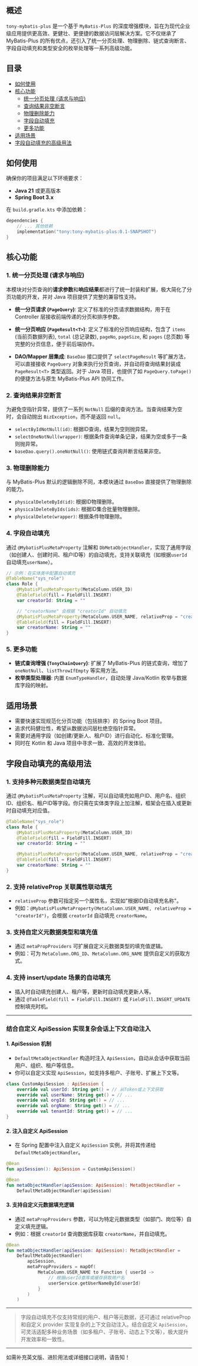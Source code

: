 ## 概述

`tony-mybatis-plus` 是一个基于 `MyBatis-Plus` 的深度增强模块，旨在为现代企业级应用提供更高效、更健壮、更便捷的数据访问层解决方案。它不仅继承了 MyBatis-Plus 的所有优点，还引入了统一分页处理、物理删除、链式查询断言、字段自动填充和类型安全的枚举处理等一系列高级功能。

## 目录
- [如何使用](#如何使用)
- [核心功能](#核心功能)
    - [统一分页处理 (请求与响应)](#1-统一分页处理-请求与响应)
    - [查询结果非空断言](#2-查询结果非空断言)
    - [物理删除能力](#3-物理删除能力)
    - [字段自动填充](#4-字段自动填充)
    - [更多功能](#5-更多功能)
- [适用场景](#适用场景)
- [字段自动填充的高级用法](#字段自动填充的高级用法)

## 如何使用

确保你的项目满足以下环境要求：
- **Java 21** 或更高版本
- **Spring Boot 3.x**

在 `build.gradle.kts` 中添加依赖：
```kotlin
dependencies {
    // ... 其他依赖
    implementation("tony:tony-mybatis-plus:0.1-SNAPSHOT")
}
```

## 核心功能

### 1. 统一分页处理 (请求与响应)

本模块对分页查询的**请求参数**和**响应结果**都进行了统一封装和扩展，极大简化了分页功能的开发，并对 Java 项目提供了完整的兼容性支持。

- **统一分页请求 (`PageQuery`)**: 定义了标准的分页请求数据结构，用于在 Controller 层接收前端传递的分页和排序参数。
- **统一分页响应 (`PageResult<T>`)**: 定义了标准的分页响应结构，包含了 `items` (当前页数据列表), `total` (总记录数), `pageNo`, `pageSize`, 和 `pages` (总页数) 等完整的分页信息，便于前后端协作。

- **DAO/Mapper 层集成**: `BaseDao` 接口提供了 `selectPageResult` 等扩展方法，可以直接接收 `PageQuery` 对象来执行分页查询，并自动将查询结果封装成 `PageResult<T>` 类型返回。对于 Java 项目，也提供了如 `PageQuery.toPage()` 的便捷方法与原生 MyBatis-Plus API 协同工作。

### 2. 查询结果非空断言

为避免空指针异常，提供了一系列 `NotNull` 后缀的查询方法。当查询结果为空时，会自动抛出 `BizException`，而不是返回 `null`。

- `selectByIdNotNull(id)`: 根据ID查询，结果为空则抛异常。
- `selectOneNotNull(wrapper)`: 根据条件查询单条记录，结果为空或多于一条则抛异常。
- `baseDao.query().oneNotNull()`: 使用链式查询并断言结果非空。

### 3. 物理删除能力

与 MyBatis-Plus 默认的逻辑删除不同，本模块通过 `BaseDao` 直接提供了物理删除的能力。

- `physicalDeleteById(id)`: 根据ID物理删除。
- `physicalDeleteByIds(ids)`: 根据ID集合批量物理删除。
- `physicalDelete(wrapper)`: 根据条件物理删除。

### 4. 字段自动填充

通过 `@MybatisPlusMetaProperty` 注解和 `DbMetaObjectHandler`，实现了通用字段（如创建人、创建时间、租户ID等）的自动填充，支持关联填充（如根据`userId`自动填充`userName`）。

```kotlin
// 示例：在实体类中配置自动填充
@TableName("sys_role")
class Role {
    @MybatisPlusMetaProperty(MetaColumn.USER_ID)
    @TableField(fill = FieldFill.INSERT)
    var creatorId: String = ""

    // "creatorName" 会根据 "creatorId" 自动填充
    @MybatisPlusMetaProperty(MetaColumn.USER_NAME, relativeProp = "creatorId")
    @TableField(fill = FieldFill.INSERT)
    var creatorName: String = ""
}
```

### 5. 更多功能

- **链式查询增强 (`TonyChainQuery`)**: 扩展了 MyBatis-Plus 的链式查询，增加了 `oneNotNull`、`listThrowIfEmpty` 等实用方法。
- **枚举类型处理器**: 内置 `EnumTypeHandler`，自动处理 Java/Kotlin 枚举与数据库字段的映射。

## 适用场景

- 需要快速实现规范化分页功能（包括排序）的 Spring Boot 项目。
- 追求代码健壮性，希望从数据访问层杜绝空指针异常。
- 需要对通用字段（如创建/更新人、租户ID）进行自动化、标准化管理。
- 同时在 Kotlin 和 Java 项目中寻求一致、高效的开发体验。

## 字段自动填充的高级用法

### 1. 支持多种元数据类型自动填充

通过 `@MybatisPlusMetaProperty` 注解，可以自动填充如用户ID、用户名、组织ID、组织名、租户ID等字段。你只需在实体类字段上加注解，框架会在插入或更新时自动填充对应值。

```kotlin
@TableName("sys_role")
class Role {
    @MybatisPlusMetaProperty(MetaColumn.USER_ID)
    @TableField(fill = FieldFill.INSERT)
    var creatorId: String = ""

    @MybatisPlusMetaProperty(MetaColumn.USER_NAME, relativeProp = "creatorId")
    @TableField(fill = FieldFill.INSERT)
    var creatorName: String = ""
}
```

### 2. 支持 relativeProp 关联属性联动填充

- `relativeProp` 参数可指定另一个属性名，实现如"根据ID自动填充名称"。
- 例如：`@MybatisPlusMetaProperty(MetaColumn.USER_NAME, relativeProp = "creatorId")`，会根据 `creatorId` 自动填充 `creatorName`。

### 3. 支持自定义元数据类型和填充值

- 通过 `metaPropProviders` 可扩展自定义元数据类型的填充值逻辑。
- 例如：可为 `MetaColumn.ORG_ID`、`MetaColumn.ORG_NAME` 提供自定义的获取方式。

### 4. 支持 insert/update 场景的自动填充

- 插入时自动填充创建人、租户等，更新时自动填充更新人等。
- 通过 `@TableField(fill = FieldFill.INSERT)` 或 `FieldFill.INSERT_UPDATE` 控制填充时机。

---

### 结合自定义 ApiSession 实现复杂会话上下文自动注入

#### 1. ApiSession 机制

- `DefaultMetaObjectHandler` 构造时注入 `ApiSession`，自动从会话中获取当前用户、组织、租户等信息。
- 你可以自定义实现 `ApiSession`，如支持多租户、子账号、扩展上下文等。

```kotlin
class CustomApiSession : ApiSession {
    override val userId: String get() = // 从Token或上下文获取
    override val userName: String get() = // ...
    override val orgId: String get() = // ...
    override val orgName: String get() = // ...
    override val tenantId: String get() = // ...
}
```

#### 2. 注入自定义 ApiSession

- 在 Spring 配置中注入自定义 `ApiSession` 实例，并将其传递给 `DefaultMetaObjectHandler`。

```kotlin
@Bean
fun apiSession(): ApiSession = CustomApiSession()

@Bean
fun metaObjectHandler(apiSession: ApiSession): MetaObjectHandler =
    DefaultMetaObjectHandler(apiSession)
```

#### 3. 支持自定义元数据填充逻辑

- 通过 `metaPropProviders` 参数，可以为特定元数据类型（如部门、岗位等）自定义填充逻辑。
- 例如：根据 `creatorId` 查询数据库获取 `creatorName`，并自动填充。

```kotlin
@Bean
fun metaObjectHandler(apiSession: ApiSession): MetaObjectHandler =
    DefaultMetaObjectHandler(
        apiSession,
        metaPropProviders = mapOf(
            MetaColumn.USER_NAME to Function { userId ->
                // 根据userId查库或缓存获取用户名
                userService.getUserNameById(userId)
            }
        )
    )
```

---

> 字段自动填充不仅支持常规的用户、租户等元数据，还可通过 relativeProp 和自定义 provider 实现复杂的上下文自动注入。结合自定义 `ApiSession`，可灵活适配多种业务场景（如多租户、子账号、动态上下文等），极大提升开发效率和一致性。

---

如需补充英文版、进阶用法或详细接口说明，请告知！
